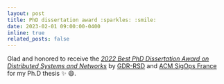 ```yaml
---
layout: post
title: PhD dissertation award :sparkles: :smile:
date: 2023-02-01 09:00:00-0400
inline: true
related_posts: false
---
```


Glad and honored to receive the [*2022 Best PhD Dissertation Award on Distributed Systems and Networks*](https://gdr-rsd.fr/laureats-prix-de-these-2022/) by [GDR-RSD](https://gdr-rsd.fr/) and [ACM SigOps France](http://www.sigops-france.fr/) for my Ph.D thesis :sparkles: :smile:.
